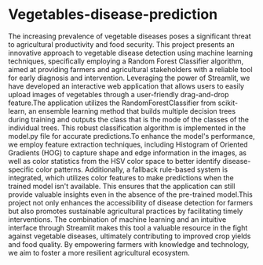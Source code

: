 ﻿# Vegetables-disease-prediction 
 The increasing prevalence of vegetable diseases poses a significant threat to agricultural productivity and food security. This project presents an innovative approach to vegetable disease detection using machine learning techniques, specifically employing a Random Forest Classifier algorithm, aimed at providing farmers and agricultural stakeholders with a reliable tool for early diagnosis and intervention. Leveraging the power of Streamlit, we have developed an interactive web application that allows users to easily upload images of vegetables through a user-friendly drag-and-drop feature.The application utilizes the RandomForestClassifier from scikit-learn, an ensemble learning method that builds multiple decision trees during training and outputs the class that is the mode of the classes of the individual trees. This robust classification algorithm is implemented in the model.py file for accurate predictions.To enhance the model's performance, we employ feature extraction techniques, including Histogram of Oriented Gradients (HOG) to capture shape and edge information in the images, as well as color statistics from the HSV color space to better identify disease-specific color patterns. Additionally, a fallback rule-based system is integrated, which utilizes color features to make predictions when the trained model isn't available. This ensures that the application can still provide valuable insights even in the absence of the pre-trained model.This project not only enhances the accessibility of disease detection for farmers but also promotes sustainable agricultural practices by facilitating timely interventions. The combination of machine learning and an intuitive interface through Streamlit makes this tool a valuable resource in the fight against vegetable diseases, ultimately contributing to improved crop yields and food quality. By empowering farmers with knowledge and technology, we aim to foster a more resilient agricultural ecosystem.
